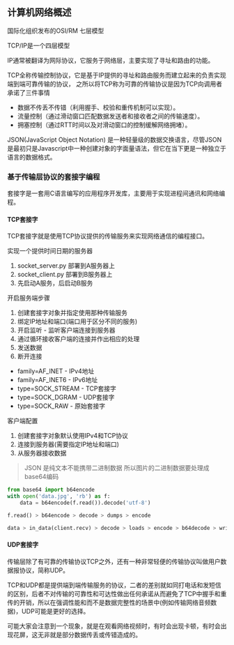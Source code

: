 


## 计算机网络概述

国际化组织发布的OSI/RM 七层模型

TCP/IP是一个四层模型


IP通常被翻译为网际协议，它服务于网络层，主要实现了寻址和路由的功能。

TCP全称传输控制协议，它是基于IP提供的寻址和路由服务而建立起来的负责实现端到端可靠传输的协议，
之所以将TCP称为可靠的传输协议是因为TCP向调用者承诺了三件事情


- 数据不传丢不传错（利用握手、校验和重传机制可以实现）。
- 流量控制（通过滑动窗口匹配数据发送者和接收者之间的传输速度）。
- 拥塞控制（通过RTT时间以及对滑动窗口的控制缓解网络拥堵）。

JSON(JavaScript Object Notation) 是一种轻量级的数据交换语言，尽管JSON是最初只是Javascript中一种创建对象的字面量语法，但它在当下更是一种独立于语言的数据格式。

### 基于传输层协议的套接字编程

套接字是一套用C语言编写的应用程序开发库，主要用于实现进程间通讯和网络编程。

#### TCP套接字

TCP套接字就是使用TCP协议提供的传输服务来实现网络通信的编程接口。

实现一个提供时间日期的服务器

1. socket_server.py 部署到A服务器上
2. socket_client.py 部署到B服务器上
3. 先启动A服务，后启动B服务


开启服务端步骤

1. 创建套接字对象并指定使用那种传输服务
2. 绑定IP地址和端口(端口用于区分不同的服务)
3. 开启监听 - 监听客户端连接到服务器
4. 通过循环接收客户端的连接并作出相应的处理
5. 发送数据
6. 断开连接

- family=AF_INET - IPv4地址
- family=AF_INET6 - IPv6地址
- type=SOCK_STREAM - TCP套接字
- type=SOCK_DGRAM - UDP套接字
- type=SOCK_RAW - 原始套接字

客户端配置

1. 创建套接字对象默认使用IPv4和TCP协议
2. 连接到服务器(需要指定IP地址和端口)
3. 从服务器接收数据

> JSON 是纯文本不能携带二进制数据 所以图片的二进制数据要处理成base64编码

```py
from base64 import b64encode
with open('data.jpg', 'rb') as f:
    data = b64encode(f.read()).decode('utf-8')

f.read() > b64encode > decode > dumps > encode 

data > in_data(client.recv) > decode > loads > encode > b64decode > write()
```

#### UDP套接字

传输层除了有可靠的传输协议TCP之外，还有一种非常轻便的传输协议叫做用户数据报协议，简称UDP。

TCP和UDP都是提供端到端传输服务的协议，二者的差别就如同打电话和发短信的区别，后者不对传输的可靠性和可达性做出任何承诺从而避免了TCP中握手和重传的开销，所以在强调性能和而不是数据完整性的场景中(例如传输网络音频数据)，UDP可能是更好的选择。

可能大家会注意到一个现象，就是在观看网络视频时，有时会出现卡顿，有时会出现花屏，这无非就是部分数据传丢或传错造成的。